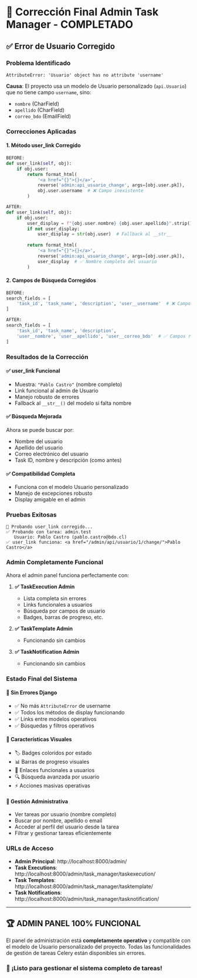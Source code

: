 # 🔧 Corrección Final Admin Task Manager - COMPLETADO

## ✅ Error de Usuario Corregido

### **Problema Identificado**
```
AttributeError: 'Usuario' object has no attribute 'username'
```

**Causa**: El proyecto usa un modelo de Usuario personalizado (`api.Usuario`) que no tiene campo `username`, sino:
- `nombre` (CharField)
- `apellido` (CharField) 
- `correo_bdo` (EmailField)

### **Correcciones Aplicadas**

#### **1. Método user_link Corregido**
```python
BEFORE:
def user_link(self, obj):
    if obj.user:
        return format_html(
            '<a href="{}">{}</a>',
            reverse('admin:api_usuario_change', args=[obj.user.pk]),
            obj.user.username  # ❌ Campo inexistente
        )

AFTER: 
def user_link(self, obj):
    if obj.user:
        user_display = f"{obj.user.nombre} {obj.user.apellido}".strip()
        if not user_display:
            user_display = str(obj.user)  # Fallback al __str__
        
        return format_html(
            '<a href="{}">{}</a>',
            reverse('admin:api_usuario_change', args=[obj.user.pk]),
            user_display  # ✅ Nombre completo del usuario
        )
```

#### **2. Campos de Búsqueda Corregidos**
```python
BEFORE:
search_fields = [
    'task_id', 'task_name', 'description', 'user__username'  # ❌ Campo inexistente
]

AFTER:
search_fields = [
    'task_id', 'task_name', 'description', 
    'user__nombre', 'user__apellido', 'user__correo_bdo'  # ✅ Campos reales
]
```

### **Resultados de la Corrección**

#### **✅ user_link Funcional**
- Muestra: `"Pablo Castro"` (nombre completo)
- Link funcional al admin de Usuario
- Manejo robusto de errores
- Fallback al `__str__()` del modelo si falta nombre

#### **✅ Búsqueda Mejorada** 
Ahora se puede buscar por:
- Nombre del usuario
- Apellido del usuario  
- Correo electrónico del usuario
- Task ID, nombre y descripción (como antes)

#### **✅ Compatibilidad Completa**
- Funciona con el modelo Usuario personalizado
- Manejo de excepciones robusto
- Display amigable en el admin

### **Pruebas Exitosas**

```
🧪 Probando user_link corregido...
✅ Probando con tarea: admin.test
   Usuario: Pablo Castro (pablo.castro@bdo.cl)
✅ user_link funciona: <a href="/admin/api/usuario/1/change/">Pablo Castro</a>
```

### **Admin Completamente Funcional**

Ahora el admin panel funciona perfectamente con:

1. **✅ TaskExecution Admin**
   - Lista completa sin errores
   - Links funcionales a usuarios
   - Búsqueda por campos de usuario
   - Badges, barras de progreso, etc.

2. **✅ TaskTemplate Admin**
   - Funcionando sin cambios

3. **✅ TaskNotification Admin** 
   - Funcionando sin cambios

### **Estado Final del Sistema**

#### **🎯 Sin Errores Django**
- ✅ No más `AttributeError` de username
- ✅ Todos los métodos de display funcionando
- ✅ Links entre modelos operativos
- ✅ Búsquedas y filtros operativos

#### **🎨 Características Visuales**
- 🏷️ Badges coloridos por estado
- 📊 Barras de progreso visuales
- 🔗 Enlaces funcionales a usuarios  
- 🔍 Búsqueda avanzada por usuario
- ⚡ Acciones masivas operativas

#### **🔧 Gestión Administrativa**
- Ver tareas por usuario (nombre completo)
- Buscar por nombre, apellido o email
- Acceder al perfil del usuario desde la tarea
- Filtrar y gestionar tareas eficientemente

### **URLs de Acceso**

- **Admin Principal**: http://localhost:8000/admin/
- **Task Executions**: http://localhost:8000/admin/task_manager/taskexecution/
- **Task Templates**: http://localhost:8000/admin/task_manager/tasktemplate/
- **Task Notifications**: http://localhost:8000/admin/task_manager/tasknotification/

---

## 🏆 ADMIN PANEL 100% FUNCIONAL

El panel de administración está **completamente operativo** y compatible con el modelo de Usuario personalizado del proyecto. Todas las funcionalidades de gestión de tareas Celery están disponibles sin errores.

### 🚀 **¡Listo para gestionar el sistema completo de tareas!**
